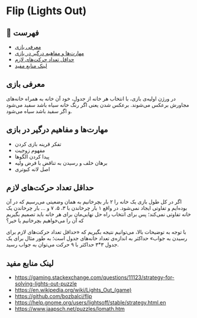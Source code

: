 # Flip (Lights Out)

## 📝 فهرست 
 - [معرفی بازی](#معرفی-بازی)
 - [مهارت‌ها و مفاهیم درگیر در بازی](#مهارتها-و-مفاهیم-درگیر-در-بازی)
 - [حداقل تعداد حرکت‌های لازم](#حداقل-تعداد-حرکتهای-لازم)
 - [لینک منابع مفید](#لینک-منابع-مفید)


## معرفی بازی
در ورژن اولیه‌ی بازی، با انتخاب هر خانه از جدول، خود آن خانه به همراه خانه‌های مجاورش برعکس می‌شوند. برعکس شدن یعنی اگر رنگ خانه سیاه باشد سفید می‌شود و اگر سفید باشد سیاه می‌شود.


## مهارت‌ها و مفاهیم درگیر در بازی
 - تفکر قرینه بازی کردن
 - مفهوم زوجیت
 - پیدا کردن الگوها
 - برهان خلف و رسیدن به تناقض با فرض ولیه
 - اصل لانه کبوتری

## حداقل تعداد حرکت‌های لازم
اگر در کل طول بازی یک خانه را ۲ بار بچرخانیم به همان وضعیتی می‌رسیم که در آن بوده‌ایم و تفاوتی ایجاد نمی‌شود. در واقع ۱ بار چرخاندن با ۳، ۵، ۷ و ... بار چرخاندن یک خانه تفاوتی نمی‌کند؛ پس برای انتخاب راه حل نهایی‌مان برای هر خانه باید تصمیم بگیریم که آن را می‌خواهیم بچرخانیم یا خیر؟

با توجه به توضیحات بالا، می‌توانیم نتیجه بگیریم که «حداقل تعداد حرکت‌های لازم برای رسیدن به جواب» حداکثر به اندازه‌ی تعداد خانه‌های جدول است؛ به طور مثال برای یک جدول ۳*۳ حداکثر با ۹ حرکت می‌توان به جواب رسید.


## لینک منابع مفید
 - https://gaming.stackexchange.com/questions/11123/strategy-for-solving-lights-out-puzzle
 - https://en.wikipedia.org/wiki/Lights_Out_(game)
 - https://github.com/bozbalci/flip
 - https://help.gnome.org/users/lightsoff/stable/strategy.html.en
 - https://www.jaapsch.net/puzzles/lomath.htm
